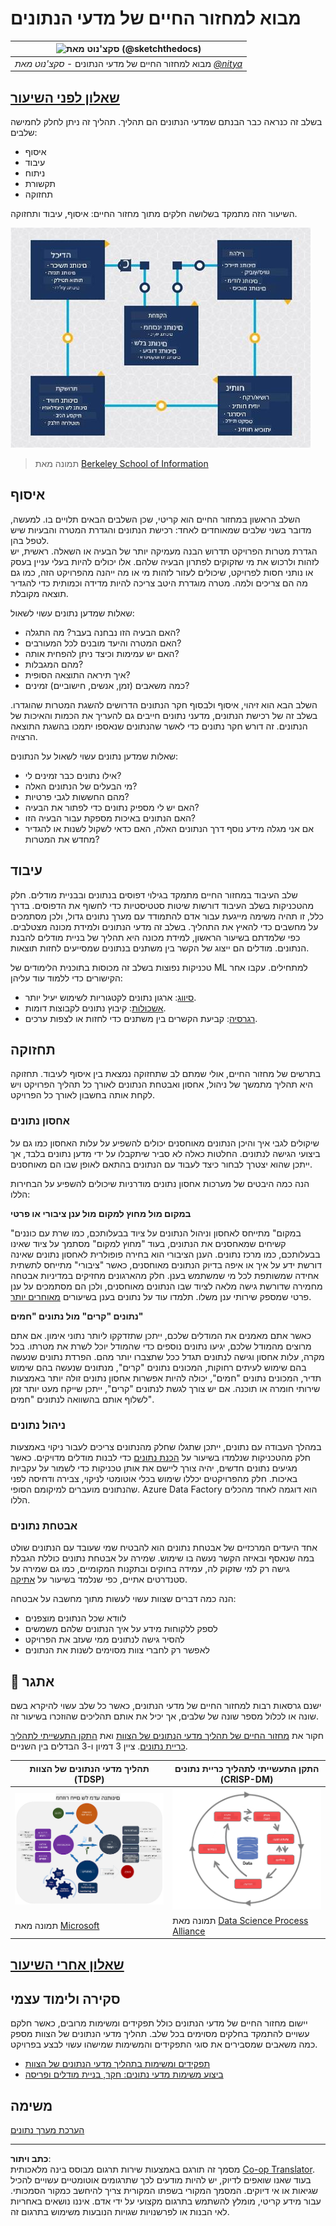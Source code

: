 <!--
CO_OP_TRANSLATOR_METADATA:
{
  "original_hash": "c368f8f2506fe56bca0f7be05c4eb71d",
  "translation_date": "2025-08-28T15:25:02+00:00",
  "source_file": "4-Data-Science-Lifecycle/14-Introduction/README.md",
  "language_code": "he"
}
-->
# מבוא למחזור החיים של מדעי הנתונים

|![ סקצ'נוט מאת [(@sketchthedocs)](https://sketchthedocs.dev) ](../../sketchnotes/14-DataScience-Lifecycle.png)|
|:---:|
| מבוא למחזור החיים של מדעי הנתונים - _סקצ'נוט מאת [@nitya](https://twitter.com/nitya)_ |

## [שאלון לפני השיעור](https://red-water-0103e7a0f.azurestaticapps.net/quiz/26)

בשלב זה כנראה כבר הבנתם שמדעי הנתונים הם תהליך. תהליך זה ניתן לחלק לחמישה שלבים:

- איסוף
- עיבוד
- ניתוח
- תקשורת
- תחזוקה

השיעור הזה מתמקד בשלושה חלקים מתוך מחזור החיים: איסוף, עיבוד ותחזוקה.

![תרשים של מחזור החיים של מדעי הנתונים](../../../../translated_images/data-science-lifecycle.a1e362637503c4fb0cd5e859d7552edcdb4aa629a279727008baa121f2d33f32.he.jpg)  
> תמונה מאת [Berkeley School of Information](https://ischoolonline.berkeley.edu/data-science/what-is-data-science/)

## איסוף

השלב הראשון במחזור החיים הוא קריטי, שכן השלבים הבאים תלויים בו. למעשה, מדובר בשני שלבים שמאוחדים לאחד: רכישת הנתונים והגדרת המטרה והבעיות שיש לטפל בהן.  
הגדרת מטרות הפרויקט תדרוש הבנה מעמיקה יותר של הבעיה או השאלה. ראשית, יש לזהות ולרכוש את מי שזקוקים לפתרון הבעיה שלהם. אלו יכולים להיות בעלי עניין בעסק או נותני חסות לפרויקט, שיכולים לעזור לזהות מי או מה ייהנה מהפרויקט הזה, כמו גם מה הם צריכים ולמה. מטרה מוגדרת היטב צריכה להיות מדידה וכמותית כדי להגדיר תוצאה מקובלת.

שאלות שמדען נתונים עשוי לשאול:
- האם הבעיה הזו נבחנה בעבר? מה התגלה?
- האם המטרה והיעד מובנים לכל המעורבים?
- האם יש עמימות וכיצד ניתן להפחית אותה?
- מהם המגבלות?
- איך תיראה התוצאה הסופית?
- כמה משאבים (זמן, אנשים, חישוביים) זמינים?

השלב הבא הוא זיהוי, איסוף ולבסוף חקר הנתונים הדרושים להשגת המטרות שהוגדרו. בשלב זה של רכישת הנתונים, מדעני נתונים חייבים גם להעריך את הכמות והאיכות של הנתונים. זה דורש חקר נתונים כדי לאשר שהנתונים שנאספו יתמכו בהשגת התוצאה הרצויה.

שאלות שמדען נתונים עשוי לשאול על הנתונים:
- אילו נתונים כבר זמינים לי?
- מי הבעלים של הנתונים האלה?
- מהם החששות לגבי פרטיות?
- האם יש לי מספיק נתונים כדי לפתור את הבעיה?
- האם הנתונים באיכות מספקת עבור הבעיה הזו?
- אם אני מגלה מידע נוסף דרך הנתונים האלה, האם כדאי לשקול לשנות או להגדיר מחדש את המטרות?

## עיבוד

שלב העיבוד במחזור החיים מתמקד בגילוי דפוסים בנתונים ובבניית מודלים. חלק מהטכניקות בשלב העיבוד דורשות שיטות סטטיסטיות כדי לחשוף את הדפוסים. בדרך כלל, זו תהיה משימה מייגעת עבור אדם להתמודד עם מערך נתונים גדול, ולכן מסתמכים על מחשבים כדי להאיץ את התהליך. בשלב זה מדעי הנתונים ולמידת מכונה מצטלבים. כפי שלמדתם בשיעור הראשון, למידת מכונה היא תהליך של בניית מודלים להבנת הנתונים. מודלים הם ייצוג של הקשר בין משתנים בנתונים שמסייעים לחזות תוצאות.

טכניקות נפוצות בשלב זה מכוסות בתוכנית הלימודים של ML למתחילים. עקבו אחר הקישורים כדי ללמוד עוד עליהן:

- [סיווג](https://github.com/microsoft/ML-For-Beginners/tree/main/4-Classification): ארגון נתונים לקטגוריות לשימוש יעיל יותר.
- [אשכולות](https://github.com/microsoft/ML-For-Beginners/tree/main/5-Clustering): קיבוץ נתונים לקבוצות דומות.
- [רגרסיה](https://github.com/microsoft/ML-For-Beginners/tree/main/2-Regression): קביעת הקשרים בין משתנים כדי לחזות או לצפות ערכים.

## תחזוקה

בתרשים של מחזור החיים, אולי שמתם לב שתחזוקה נמצאת בין איסוף לעיבוד. תחזוקה היא תהליך מתמשך של ניהול, אחסון ואבטחת הנתונים לאורך כל תהליך הפרויקט ויש לקחת אותה בחשבון לאורך כל הפרויקט.

### אחסון נתונים
שיקולים לגבי איך והיכן הנתונים מאוחסנים יכולים להשפיע על עלות האחסון כמו גם על ביצועי הגישה לנתונים. החלטות כאלה לא סביר שיתקבלו על ידי מדען נתונים בלבד, אך ייתכן שהוא יצטרך לבחור כיצד לעבוד עם הנתונים בהתאם לאופן שבו הם מאוחסנים.

הנה כמה היבטים של מערכות אחסון נתונים מודרניות שיכולים להשפיע על הבחירות הללו:

**במקום מול מחוץ למקום מול ענן ציבורי או פרטי**

"במקום" מתייחס לאחסון וניהול הנתונים על ציוד בבעלותכם, כמו שרת עם כוננים קשיחים שמאחסנים את הנתונים, בעוד "מחוץ למקום" מסתמך על ציוד שאינו בבעלותכם, כמו מרכז נתונים. הענן הציבורי הוא בחירה פופולרית לאחסון נתונים שאינה דורשת ידע על איך או איפה בדיוק הנתונים מאוחסנים, כאשר "ציבורי" מתייחס לתשתית אחידה שמשותפת לכל מי שמשתמש בענן. חלק מהארגונים מחזיקים במדיניות אבטחה מחמירה שדורשת גישה מלאה לציוד שבו הנתונים מאוחסנים, ולכן הם מסתמכים על ענן פרטי שמספק שירותי ענן משלו. תלמדו עוד על נתונים בענן בשיעורים [מאוחרים יותר](https://github.com/microsoft/Data-Science-For-Beginners/tree/main/5-Data-Science-In-Cloud).

**נתונים "קרים" מול נתונים "חמים"**

כאשר אתם מאמנים את המודלים שלכם, ייתכן שתזדקקו ליותר נתוני אימון. אם אתם מרוצים מהמודל שלכם, יגיעו נתונים נוספים כדי שהמודל יוכל לשרת את מטרתו. בכל מקרה, עלות אחסון וגישה לנתונים תגדל ככל שתצברו יותר מהם. הפרדת נתונים שנעשה בהם שימוש לעיתים רחוקות, המכונים נתונים "קרים", מנתונים שנעשה בהם שימוש תדיר, המכונים נתונים "חמים", יכולה להיות אפשרות אחסון נתונים זולה יותר באמצעות שירותי חומרה או תוכנה. אם יש צורך לגשת לנתונים "קרים", ייתכן שייקח מעט יותר זמן לשלוף אותם בהשוואה לנתונים "חמים".

### ניהול נתונים
במהלך העבודה עם נתונים, ייתכן שתגלו שחלק מהנתונים צריכים לעבור ניקוי באמצעות חלק מהטכניקות שנלמדו בשיעור על [הכנת נתונים](https://github.com/microsoft/Data-Science-For-Beginners/tree/main/2-Working-With-Data/08-data-preparation) כדי לבנות מודלים מדויקים. כאשר מגיעים נתונים חדשים, יהיה צורך ליישם את אותן טכניקות כדי לשמור על עקביות באיכות. חלק מהפרויקטים יכללו שימוש בכלי אוטומטי לניקוי, צבירה ודחיסה לפני שהנתונים מועברים למיקומם הסופי. Azure Data Factory הוא דוגמה לאחד מהכלים הללו.

### אבטחת נתונים
אחד היעדים המרכזיים של אבטחת נתונים הוא להבטיח שמי שעובד עם הנתונים שולט במה שנאסף ובאיזה הקשר נעשה בו שימוש. שמירה על אבטחת נתונים כוללת הגבלת גישה רק למי שזקוק לה, עמידה בחוקים ובתקנות המקומיים, כמו גם שמירה על סטנדרטים אתיים, כפי שנלמד בשיעור על [אתיקה](https://github.com/microsoft/Data-Science-For-Beginners/tree/main/1-Introduction/02-ethics).

הנה כמה דברים שצוות עשוי לעשות מתוך מחשבה על אבטחה:
- לוודא שכל הנתונים מוצפנים
- לספק ללקוחות מידע על איך הנתונים שלהם משמשים
- להסיר גישה לנתונים ממי שעזב את הפרויקט
- לאפשר רק לחברי צוות מסוימים לשנות את הנתונים

## 🚀 אתגר

ישנם גרסאות רבות למחזור החיים של מדעי הנתונים, כאשר כל שלב עשוי להיקרא בשם שונה או לכלול מספר שונה של שלבים, אך יכיל את אותם תהליכים שהוזכרו בשיעור זה.

חקור את [מחזור החיים של תהליך מדעי הנתונים של הצוות](https://docs.microsoft.com/en-us/azure/architecture/data-science-process/lifecycle) ואת [התקן התעשייתי לתהליך כריית נתונים](https://www.datascience-pm.com/crisp-dm-2/). ציין 3 דמיון ו-3 הבדלים בין השניים.

|תהליך מדעי הנתונים של הצוות (TDSP)|התקן התעשייתי לתהליך כריית נתונים (CRISP-DM)|
|--|--|
|![מחזור החיים של תהליך מדעי הנתונים של הצוות](../../../../translated_images/tdsp-lifecycle2.e19029d598e2e73d5ef8a4b98837d688ec6044fe332c905d4dbb69eb6d5c1d96.he.png) | ![תמונה של תהליך מדעי הנתונים](../../../../translated_images/CRISP-DM.8bad2b4c66e62aa75278009e38e3e99902c73b0a6f63fd605a67c687a536698c.he.png) |
| תמונה מאת [Microsoft](https://docs.microsoft.comazure/architecture/data-science-process/lifecycle) | תמונה מאת [Data Science Process Alliance](https://www.datascience-pm.com/crisp-dm-2/) |

## [שאלון אחרי השיעור](https://red-water-0103e7a0f.azurestaticapps.net/quiz/27)

## סקירה ולימוד עצמי

יישום מחזור החיים של מדעי הנתונים כולל תפקידים ומשימות מרובים, כאשר חלקם עשויים להתמקד בחלקים מסוימים בכל שלב. תהליך מדעי הנתונים של הצוות מספק כמה משאבים שמסבירים את סוגי התפקידים והמשימות שמישהו עשוי לבצע בפרויקט.

* [תפקידים ומשימות בתהליך מדעי הנתונים של הצוות](https://docs.microsoft.com/en-us/azure/architecture/data-science-process/roles-tasks)  
* [ביצוע משימות מדעי נתונים: חקר, בניית מודלים ופריסה](https://docs.microsoft.com/en-us/azure/architecture/data-science-process/execute-data-science-tasks)

## משימה

[הערכת מערך נתונים](assignment.md)

---

**כתב ויתור**:  
מסמך זה תורגם באמצעות שירות תרגום מבוסס בינה מלאכותית [Co-op Translator](https://github.com/Azure/co-op-translator). בעוד שאנו שואפים לדיוק, יש להיות מודעים לכך שתרגומים אוטומטיים עשויים להכיל שגיאות או אי דיוקים. המסמך המקורי בשפתו המקורית צריך להיחשב כמקור הסמכותי. עבור מידע קריטי, מומלץ להשתמש בתרגום מקצועי על ידי אדם. איננו נושאים באחריות לאי הבנות או לפרשנויות שגויות הנובעות משימוש בתרגום זה.